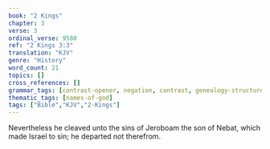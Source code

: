 ```yaml
---
book: "2 Kings"
chapter: 3
verse: 3
ordinal_verse: 9580
ref: "2 Kings 3:3"
translation: "KJV"
genre: "History"
word_count: 21
topics: []
cross_references: []
grammar_tags: [contrast-opener, negation, contrast, genealogy-structure]
thematic_tags: [names-of-god]
tags: ["Bible","KJV","2-Kings"]
---
```

Nevertheless he cleaved unto the sins of Jeroboam the son of Nebat, which made Israel to sin; he departed not therefrom.
